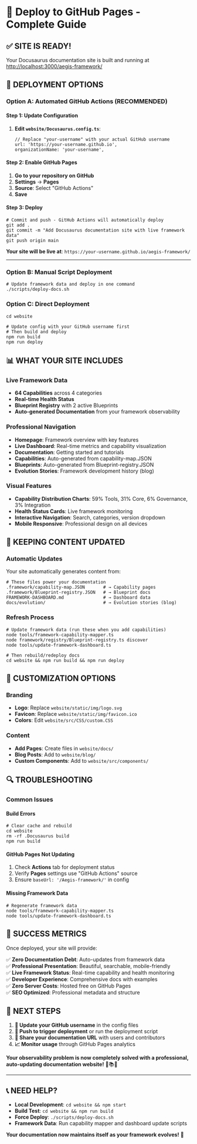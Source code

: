<!--
# 🚀 Deploy to GitHub Pages - Complete Guide

@aegisFrameworkVersion: 2.5.0
@intent: GitHub Pages deployment guide for AI Agent Development Governance documentation
@context: Deployment documentation for hosting framework documentation
@mode: strict
-->

# 🚀 Deploy to GitHub Pages - Complete Guide

## ✅ **SITE IS READY!**

Your Docusaurus documentation site is built and running at <http://localhost:3000/aegis-framework/>

## 🎯 **DEPLOYMENT OPTIONS**

### **Option A: Automated GitHub Actions (RECOMMENDED)**

#### Step 1: Update Configuration

1. **Edit `website/Docusaurus.config.ts`**:

   ```
   // Replace "your-username" with your actual GitHub username
   url: 'https://your-username.github.io',
   organizationName: 'your-username',
   ```

#### Step 2: Enable GitHub Pages

1. **Go to your repository on GitHub**
2. **Settings** → **Pages**
3. **Source**: Select "GitHub Actions"
4. **Save**

#### Step 3: Deploy

```
# Commit and push - GitHub Actions will automatically deploy
git add .
git commit -m "Add Docusaurus documentation site with live framework data"
git push origin main
```

**Your site will be live at**: `https://your-username.github.io/aegis-framework/`

---

### **Option B: Manual Script Deployment**

```
# Update framework data and deploy in one command
./scripts/deploy-docs.sh
```

### **Option C: Direct Deployment**

```
cd website

# Update config with your GitHub username first
# Then build and deploy
npm run build
npm run deploy
```

## 📊 **WHAT YOUR SITE INCLUDES**

### **Live Framework Data**

- **64 Capabilities** across 4 categories
- **Real-time Health Status**
- **Blueprint Registry** with 2 active Blueprints
- **Auto-generated Documentation** from your framework observability

### **Professional Navigation**

- **Homepage**: Framework overview with key features
- **Live Dashboard**: Real-time metrics and capability visualization
- **Documentation**: Getting started and tutorials
- **Capabilities**: Auto-generated from capability-map.JSON
- **Blueprints**: Auto-generated from Blueprint-registry.JSON
- **Evolution Stories**: Framework development history (blog)

### **Visual Features**

- **Capability Distribution Charts**: 59% Tools, 31% Core, 6% Governance, 3% Integration
- **Health Status Cards**: Live framework monitoring
- **Interactive Navigation**: Search, categories, version dropdown
- **Mobile Responsive**: Professional design on all devices

## 🔄 **KEEPING CONTENT UPDATED**

### **Automatic Updates**

Your site automatically generates content from:

```
# These files power your documentation
.framework/capability-map.JSON       # → Capability pages
.framework/Blueprint-registry.JSON   # → Blueprint docs
FRAMEWORK-DASHBOARD.md               # → Dashboard data
docs/evolution/                      # → Evolution stories (blog)
```

### **Refresh Process**

```
# Update framework data (run these when you add capabilities)
node tools/framework-capability-mapper.ts
node framework/registry/Blueprint-registry.ts discover
node tools/update-framework-dashboard.ts

# Then rebuild/redeploy docs
cd website && npm run build && npm run deploy
```

## 🎨 **CUSTOMIZATION OPTIONS**

### **Branding**

- **Logo**: Replace `website/static/img/logo.svg`
- **Favicon**: Replace `website/static/img/favicon.ico`
- **Colors**: Edit `website/src/CSS/custom.CSS`

### **Content**

- **Add Pages**: Create files in `website/docs/`
- **Blog Posts**: Add to `website/blog/`
- **Custom Components**: Add to `website/src/components/`

## 🔍 **TROUBLESHOOTING**

### **Common Issues**

#### **Build Errors**

```
# Clear cache and rebuild
cd website
rm -rf .Docusaurus build
npm run build
```

#### **GitHub Pages Not Updating**

1. Check **Actions** tab for deployment status
2. Verify **Pages** settings use "GitHub Actions" source
3. Ensure `baseUrl: '/Aegis-framework/'` in config

#### **Missing Framework Data**

```
# Regenerate framework data
node tools/framework-capability-mapper.ts
node tools/update-framework-dashboard.ts
```

## 🎉 **SUCCESS METRICS**

Once deployed, your site will provide:

✅ **Zero Documentation Debt**: Auto-updates from framework data  
✅ **Professional Presentation**: Beautiful, searchable, mobile-friendly  
✅ **Live Framework Status**: Real-time capability and health monitoring  
✅ **Developer Experience**: Comprehensive docs with examples  
✅ **Zero Server Costs**: Hosted free on GitHub Pages  
✅ **SEO Optimized**: Professional metadata and structure

## 🔗 **NEXT STEPS**

1. **🔧 Update your GitHub username** in the config files
2. **🚀 Push to trigger deployment** or run the deployment script
3. **📢 Share your documentation URL** with users and contributors
4. **📈 Monitor usage** through GitHub Pages analytics

**Your observability problem is now completely solved with a professional, auto-updating documentation website!** 🚀📚✨

---

## 📞 **NEED HELP?**

- **Local Development**: `cd website && npm start`
- **Build Test**: `cd website && npm run build`
- **Force Deploy**: `./scripts/deploy-docs.sh`
- **Framework Data**: Run capability mapper and dashboard update scripts

**Your documentation now maintains itself as your framework evolves!** 🎯
